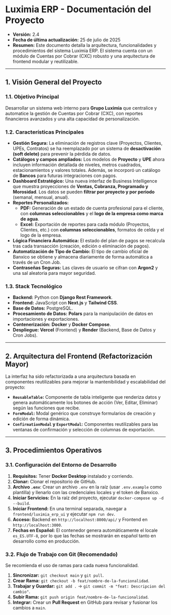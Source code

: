# Luximia ERP - Documentación del Proyecto

* **Versión:** 2.4
* **Fecha de última actualización:** 25 de julio de 2025
* **Resumen:** Este documento detalla la arquitectura, funcionalidades y procedimientos del sistema Luximia ERP. El sistema cuenta con un módulo de Cuentas por Cobrar (CXC) robusto y una arquitectura de frontend modular y reutilizable.

---

## 1. Visión General del Proyecto

### 1.1. Objetivo Principal
Desarrollar un sistema web interno para **Grupo Luximia** que centralice y automatice la gestión de Cuentas por Cobrar (CXC), con reportes financieros avanzados y una alta capacidad de personalización.

### 1.2. Características Principales
* **Gestión Segura:** La eliminación de registros clave (Proyectos, Clientes, UPEs, Contratos) se ha reemplazado por un sistema de **desactivación (soft delete)** para prevenir la pérdida de datos.
* **Catálogos y campos ampliados:** Los modelos de **Proyecto** y **UPE** ahora incluyen información detallada de niveles, metros cuadrados, estacionamientos y valores totales. Además, se incorporó un catálogo de **Bancos** para futuras integraciones con pagos.
* **Dashboard Estratégico:** Una nueva interfaz de Business Intelligence que muestra proyecciones de **Ventas, Cobranza, Programado y Morosidad**. Los datos se pueden **filtrar por proyecto y por periodo** (semanal, mensual, anual).
* **Reportes Personalizados:**
    * **PDF:** Generación de un estado de cuenta profesional para el cliente, con **columnas seleccionables** y el **logo de la empresa como marca de agua**.
    * **Excel:** Exportación de reportes para cada módulo (Proyectos, Clientes, etc.) con **columnas seleccionables**, formatos de celda y el logo de la empresa.
* **Lógica Financiera Automática:** El estado del plan de pagos se recalcula tras cada transacción (creación, edición o eliminación de pagos).
* **Automatización de Tipo de Cambio:** El tipo de cambio oficial de Banxico se obtiene y almacena diariamente de forma automática a través de un Cron Job.
* **Contraseñas Seguras:** Las claves de usuario se cifran con **Argon2** y una sal aleatoria para mayor seguridad.

### 1.3. Stack Tecnológico
* **Backend:** Python con **Django Rest Framework**.
* **Frontend:** JavaScript con **Next.js** y **Tailwind CSS**.
* **Base de Datos:** PostgreSQL.
* **Procesamiento de Datos:** **Polars** para la manipulación de datos en importaciones y exportaciones.
* **Contenerización:** **Docker** y **Docker Compose**.
* **Despliegue:** **Vercel** (Frontend) y **Render** (Backend, Base de Datos y Cron Jobs).

---

## 2. Arquitectura del Frontend (Refactorización Mayor)
La interfaz ha sido refactorizada a una arquitectura basada en componentes reutilizables para mejorar la mantenibilidad y escalabilidad del proyecto:
* **`ReusableTable`:** Componente de tabla inteligente que renderiza datos y genera automáticamente los botones de acción (Ver, Editar, Eliminar) según las funciones que recibe.
* **`FormModal`:** Modal genérico que construye formularios de creación y edición de forma dinámica.
* **`ConfirmationModal` y `ExportModal`:** Componentes reutilizables para las ventanas de confirmación y selección de columnas de exportación.

---

## 3. Procedimientos Operativos

### 3.1. Configuración del Entorno de Desarrollo
1.  **Requisitos:** Tener **Docker Desktop** instalado y corriendo.
2.  **Clonar:** Clonar el repositorio de GitHub.
3.  **Archivo `.env`**: Crear un archivo `.env` en la raíz (usar `.env.example` como plantilla) y llenarlo con las credenciales locales y el token de Banxico.
4.  **Iniciar Servicios:** En la raíz del proyecto, ejecutar `docker-compose up -d --build`.
5.  **Iniciar Frontend:** En una terminal separada, navegar a `frontend/luximia_erp_ui` y ejecutar `npm run dev`.
6.  **Acceso:** Backend en `http://localhost:8000/api/` y Frontend en `http://localhost:3000`.
7.  **Fechas en Español:** El contenedor genera automáticamente el locale `es_ES.UTF-8`, por lo que las fechas se mostrarán en español tanto en desarrollo como en producción.

### 3.2. Flujo de Trabajo con Git (Recomendado)
Se recomienda el uso de ramas para cada nueva funcionalidad.
1.  **Sincronizar:** `git checkout main` y `git pull`.
2.  **Crear Rama:** `git checkout -b feat/nombre-de-la-funcionalidad`.
3.  **Trabajar y Guardar:** `git add .` -> `git commit -m "feat: Descripcion del cambio"`.
4.  **Subir Rama:** `git push origin feat/nombre-de-la-funcionalidad`.
5.  **Integrar:** Crear un **Pull Request** en GitHub para revisar y fusionar los cambios a `main`.